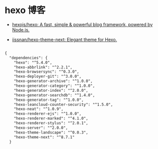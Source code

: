 # hexo 博客

- [hexojs/hexo: A fast, simple & powerful blog framework, powered by Node.js.](https://github.com/hexojs/hexo)

- [iissnan/hexo-theme-next: Elegant theme for Hexo.](https://github.com/iissnan/hexo-theme-next)

```markdown

{
  "dependencies": {
    "hexo": "^5.4.0",
    "hexo-abbrlink": "^2.2.1",
    "hexo-browsersync": "^0.3.0",
    "hexo-deployer-git": "^3.0.0",
    "hexo-generator-archive": "^1.0.0",
    "hexo-generator-category": "^1.0.0",
    "hexo-generator-index": "^2.0.0",
    "hexo-generator-searchdb": "^1.4.0",
    "hexo-generator-tag": "^1.0.0",
    "hexo-leancloud-counter-security": "^1.5.0",
    "hexo-neat": "^1.0.9",
    "hexo-renderer-ejs": "^1.0.0",
    "hexo-renderer-marked": "^4.1.0",
    "hexo-renderer-stylus": "^2.0.1",
    "hexo-server": "^2.0.0",
    "hexo-theme-landscape": "^0.0.3",
    "hexo-theme-next": "^8.7.1"
  }
```
